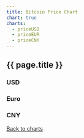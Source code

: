 ```yaml
---
title: Bitcoin Price Chart
chart: true
charts:
  - priceUSD
  - priceEUR
  - priceCNY
---
```


<h2>{{ page.title }}</h2>
<h3>USD</h3>
<canvas id="price-chart-usd" class="chart" height="150" style="width:100%;"></canvas>

<h3>Euro</h3>
<canvas id="price-chart-eur" class="chart" height="150" style="width:100%;"></canvas>

<h3>CNY</h3>
<canvas id="price-chart-cny" class="chart" height="150" style="width:100%;"></canvas>

<a href="{{ site.baseurl }}/{{ page.lang }}/charts">Back to charts</a>
